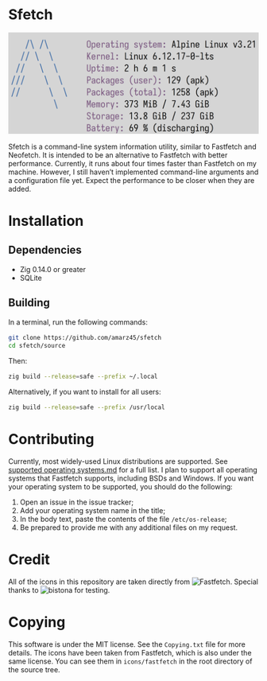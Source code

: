 # Sfetch

![Screenshot](screenshot.png)

Sfetch is a command-line system information utility, similar to Fastfetch and
Neofetch. It is intended to be an alternative to Fastfetch with better
performance. Currently, it runs about four times faster than Fastfetch on my
machine. However, I still haven’t implemented command-line arguments and a
configuration file yet. Expect the performance to be closer when they are added.

# Installation

## Dependencies

- Zig 0.14.0 or greater
- SQLite

## Building

In a terminal, run the following commands:

```sh
git clone https://github.com/amarz45/sfetch
cd sfetch/source
```

Then:

```sh
zig build --release=safe --prefix ~/.local
```

Alternatively, if you want to install for all users:

```sh
zig build --release=safe --prefix /usr/local
```

# Contributing

Currently, most widely-used Linux distributions are supported. See
[supported operating systems.md](supported%20operating%20systems.md) for a full
list. I plan to support all operating systems that Fastfetch supports, including
BSDs and Windows. If you want your operating system to be supported, you should
do the following:

1. Open an issue in the issue tracker;
1. Add your operating system name in the title;
1. In the body text, paste the contents of the file `/etc/os-release`;
1. Be prepared to provide me with any additional files on my request.

# Credit

All of the icons in this repository are taken directly from
![Fastfetch](https://github.com/fastfetch-cli/fastfetch/tree/dev/src/logo/ascii).
Special thanks to ![bistona](https://github.com/bistona) for testing.

# Copying

This software is under the MIT license. See the `Copying.txt` file for more
details. The icons have been taken from Fastfetch, which is also under the same
license. You can see them in `icons/fastfetch` in the root directory of the
source tree.
